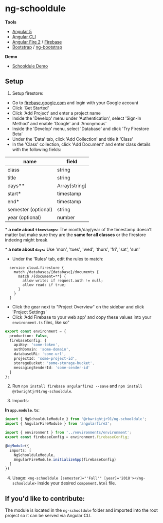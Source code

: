 # ng-schooldule

**Tools**

* [Angular 5](https://www.angular.io/)
* [Angular CLI](https://cli.angular.io/)
* [Angular Fire 2](https://github.com/angular/angularfire2/) / [Firebase](firebase.google.com)
* [Bootstrap](https://www.getbootstrap.com/) / [ng-bootstrap](https://ng-bootstrap.github.io/)

**Demo**

* [Schooldule Demo](https://github.com/rbwrightjr91/schooldule-demo)

## Setup

1. Setup firestore:

  * Go to [firebase.google.com](firebase.google.com) and login with your Google account
  * Click 'Get Started'
  * Click 'Add Project' and enter a project name
  * Inside the 'Develop' menu under 'Authentication', select 'Sign-In Method' and enable 'Google' and 'Anonymous'
  * Inside the 'Develop' menu, select 'Database' and click 'Try Firestore Beta'
  * Under the 'Data' tab, click 'Add Collection' and title it 'Class'
  * In the 'Class' collection, click 'Add Document' and enter class details with the following fields:
              
| name                | field         |
|---------------------|---------------|
| class               | string        |
| title               | string        |
| days**              | Array[string] |
| start*              | timestamp     |
| end*                | timestamp     |
| semester (optional) | string        |
| year (optional)     | number        |

\* **a note about `timestamps`:** The month/day/year of the timestamp doesn't matter
                            but make sure they are the **same for all classes**
                            or the firestore indexing might break.
                            
\* **a note about `days`:** Use 'mon', 'tues', 'wed', 'thurs', 'fri', 'sat', 'sun'

    
  * Under the 'Rules' tab, edit the rules to match:

```
  service cloud.firestore {
    match /databases/{database}/documents {
      match /{document=**} {
        allow write: if request.auth != null;
        allow read: if true;
      }
    }
  }
```

  * Click the gear next to "Project Overview" on the sidebar and click 'Project Settings'
  * Click 'Add Firebase to your web app' and copy these values into your `environment.ts` files, like so"

```Typescript
export const environment = {
  production: false,
  firebaseConfig: {
    apiKey: 'some-token',
    authDomain: 'some-domain',
    databaseURL: 'some-url',
    projectId: 'some-project-id',
    storageBucket: 'some-storage-bucket',
    messagingSenderId: 'some-sender-id'
  }
};
```


2. Run `npm install firebase angularfire2 --save` and `npm install @rbwrightjr91/ng-schooldule`.

3. Imports:

**In `app.module.ts`**:

  ```Typescript
  import { NgSchoolduleModule } from '@rbwrightjr91/ng-schooldule';
  import { AngularFireModule } from 'angularfire2';

  import { environment } from '../environments/environment';
  export const firebaseConfig = environment.firebaseConfig; 

  @NgModule({
    imports: [
      NgSchoolduleModule,
      AngularFireModule.initializeApp(firebaseConfig)
    ]
  })

  ```

4. Usage: `<ng-schooldule [semester]="'Fall'" [year]='2018'></ng-schooldule>` inside your desired `component.html` file.



## If you'd like to contribute:

The module is located in the `ng-schooldule` folder and imported into the root project so it can be served via Angular CLI.

